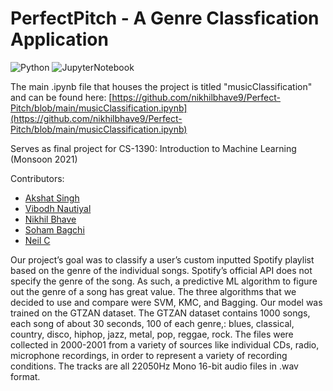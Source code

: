 # PerfectPitch - A Genre Classfication Application 
![Python](https://img.shields.io/badge/Python-3-green) ![JupyterNotebook](https://img.shields.io/badge/Jupyter%20Notebook-.ipynb-yellowgreen)

The main .ipynb file that houses the project is titled "musicClassification" and can be found here: [https://github.com/nikhilbhave9/Perfect-Pitch/blob/main/musicClassification.ipynb](https://github.com/nikhilbhave9/Perfect-Pitch/blob/main/musicClassification.ipynb)

Serves as final project for CS-1390: Introduction to Machine Learning (Monsoon 2021)

Contributors: 
- [Akshat Singh](https://github.com/Akshat-Singh)
- [Vibodh Nautiyal](https://github.com/vibodhnautiyal) 
- [Nikhil Bhave](https://github.com/nikhilbhave9)
- [Soham Bagchi](https://github.com/sohambagchi) 
- [Neil C](https://github.com/ashuchow)

Our project’s goal was to classify a user’s custom inputted Spotify playlist based on the genre of the individual songs. Spotify’s official API does not specify the genre of the song. As such, a predictive ML algorithm to figure out the genre of a song has great value. The three algorithms that we decided to use and compare were SVM, KMC, and Bagging. Our model was trained on the GTZAN dataset. The GTZAN dataset contains 1000 songs, each song of about 30 seconds, 100 of each genre,: blues, classical, country, disco, hiphop, jazz, metal, pop, reggae, rock. The files were collected in 2000-2001 from a variety of sources like individual
CDs, radio, microphone recordings, in order to represent a variety of recording conditions. The tracks are all 22050Hz Mono 16-bit audio files in .wav format.
